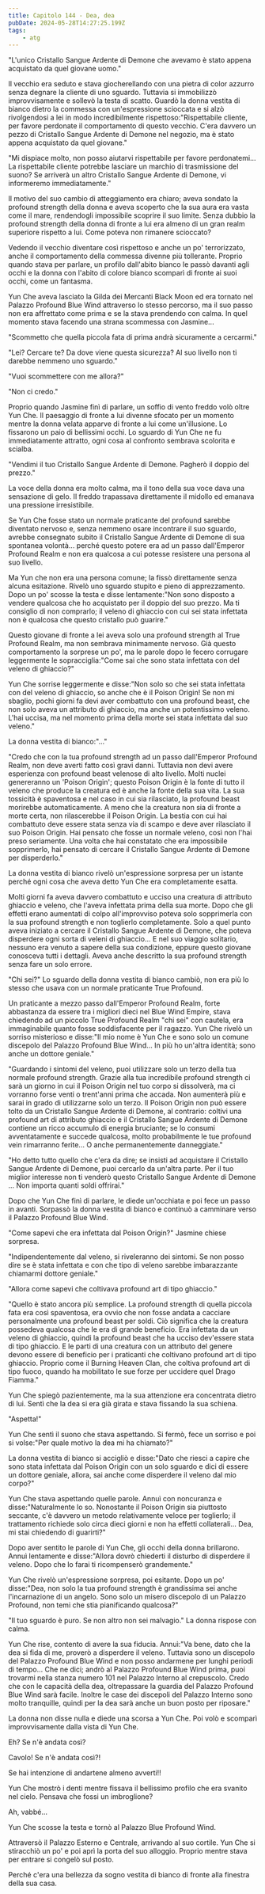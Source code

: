 ```yaml
---
title: Capitolo 144 - Dea, dea
pubDate: 2024-05-28T14:27:25.199Z
tags:
    - atg
---
```





"L'unico Cristallo Sangue Ardente di Demone che avevamo è stato appena acquistato da quel giovane uomo."


Il vecchio era seduto e stava giocherellando con una pietra di color azzurro senza degnare la cliente di uno sguardo.
Tuttavia si immobilizzò improvvisamente e sollevò la testa di scatto. Guardò la donna vestita di bianco dietro la commessa con un'espressione scioccata e si alzò rivolgendosi a lei in modo incredibilmente rispettoso:"Rispettabile cliente, per favore perdonate il comportamento di questo vecchio. C'era davvero un pezzo di Cristallo Sangue Ardente di Demone nel negozio, ma è stato appena acquistato da quel giovane."


"Mi dispiace molto, non posso aiutarvi rispettabile per favore perdonatemi... La rispettabile cliente potrebbe lasciare un marchio di trasmissione del suono? Se arriverà un altro Cristallo Sangue Ardente di Demone, vi informeremo immediatamente."


Il motivo del suo cambio di atteggiamento era chiaro; aveva sondato la profound strength della donna e aveva scoperto che la sua aura era vasta come il mare, rendendogli impossibile scoprire il suo limite. Senza dubbio la profound strength della donna di fronte a lui era almeno di un gran realm superiore rispetto a lui. Come poteva non rimanere scioccato?


Vedendo il vecchio diventare così rispettoso e anche un po' terrorizzato, anche il comportamento della commessa divenne più tollerante. Proprio quando stava per parlare, un profilo dall'abito bianco le passò davanti agli occhi e la donna con l'abito di colore bianco scomparì di fronte ai suoi occhi, come un fantasma.


Yun Che aveva lasciato la Gilda dei Mercanti Black Moon ed era tornato nel Palazzo Profound Blue Wind attraverso lo stesso percorso, ma il suo passo non era affrettato come prima e se la stava prendendo con calma. In quel momento stava facendo una strana scommessa con Jasmine...


"Scommetto che quella piccola fata di prima andrà sicuramente a cercarmi."


"Lei? Cercare te? Da dove viene questa sicurezza? Al suo livello non ti darebbe nemmeno uno sguardo."


"Vuoi scommettere con me allora?"


"Non ci credo."


Proprio quando Jasmine finì di parlare, un soffio di vento freddo volò oltre Yun Che. Il paesaggio di fronte a lui divenne sfocato per un momento mentre la donna velata apparve di fronte a lui come un'illusione. Lo fissarono un paio di bellissimi occhi. 
Lo sguardo di Yun Che ne fu immediatamente attratto, ogni cosa al confronto sembrava scolorita e scialba.


"Vendimi il tuo Cristallo Sangue Ardente di Demone. Pagherò il doppio del prezzo."


La voce della donna era molto calma, ma il tono della sua voce dava una sensazione di gelo. Il freddo trapassava direttamente il midollo ed emanava una pressione irresistibile.


Se Yun Che fosse stato un normale praticante del profound sarebbe diventato nervoso e, senza nemmeno osare incontrare il suo sguardo, avrebbe consegnato subito il Cristallo Sangue Ardente di Demone di sua spontanea volontà... perché questo potere era ad un passo dall'Emperor Profound Realm e non era qualcosa a cui potesse resistere una persona al suo livello.


Ma Yun che non era una persona comune; la fissò direttamente senza alcuna esitazione. Rivelò uno sguardo stupito e pieno di apprezzamento. Dopo un po' scosse la testa e disse lentamente:"Non sono disposto a vendere qualcosa che ho acquistato per il doppio del suo prezzo. Ma ti consiglio di non comprarlo; il veleno di ghiaccio con cui sei stata infettata non è qualcosa che questo cristallo può guarire."


Questo giovane di fronte a lei aveva solo una profound strength al True Profound Realm, ma non sembrava minimamente nervoso.
Già questo comportamento la sorprese un po', ma le parole dopo le fecero corrugare leggermente le sopracciglia:"Come sai che sono stata infettata con del veleno di ghiaccio?"


Yun Che sorrise leggermente e disse:"Non solo so che sei stata infettata con del veleno di ghiaccio, so anche che è il Poison Origin! Se non mi sbaglio, pochi giorni fa devi aver combattuto con una profound beast, che non solo aveva un attributo di ghiaccio, ma anche un potentissimo veleno. L'hai uccisa, ma nel momento prima della morte sei stata infettata dal suo veleno."


La donna vestita di bianco:"..."


"Credo che con la tua profound strength ad un passo dall'Emperor Profound Realm, non deve averti fatto così gravi danni. Tuttavia non devi avere esperienza con profound beast velenose di alto livello. Molti nuclei genereranno un 'Poison Origin'; questo Poison Origin è la fonte di tutto il veleno che produce la creatura ed è anche la fonte della sua vita.
La sua tossicità è spaventosa e nel caso in cui sia rilasciato, la profound beast morirebbe automaticamente. A meno che la creatura non sia di fronte a morte certa, non rilascerebbe il Poison Origin.
La bestia con cui hai combattuto deve essere stata senza via di scampo e deve aver rilasciato il suo Poison Origin.
Hai pensato che fosse un normale veleno, così non l'hai preso seriamente. Una volta che hai constatato che era impossibile sopprimerlo, hai pensato di cercare il Cristallo Sangue Ardente di Demone per disperderlo."


La donna vestita di bianco rivelò un'espressione sorpresa per un istante perché ogni cosa che aveva detto Yun Che era completamente esatta.


Molti giorni fa aveva davvero combattuto e ucciso una creatura di attributo ghiaccio e veleno, che l'aveva infettata prima della sua morte. Dopo che gli effetti erano aumentati di colpo all'improvviso poteva solo sopprimerla con la sua profound strength e non toglierlo completamente.
Solo a quel punto aveva iniziato a cercare il Cristallo Sangue Ardente di Demone, che poteva disperdere ogni sorta di veleni di ghiaccio... E nel suo viaggio solitario, nessuno era venuto a sapere della sua condizione, eppure questo giovane conosceva tutti i dettagli. Aveva anche descritto la sua profound strength senza fare un solo errore.


"Chi sei?" Lo sguardo della donna vestita di bianco cambiò, non era più lo stesso che usava con un normale praticante True Profound.


Un praticante a mezzo passo dall'Emperor Profound Realm, forte abbastanza da essere tra i migliori dieci nel Blue Wind Empire, stava chiedendo ad un piccolo True Profound Realm "chi sei" con cautela, era immaginabile quanto fosse soddisfacente per il ragazzo. Yun Che rivelò un sorriso misterioso e disse:"Il mio nome è Yun Che e sono solo un comune discepolo del Palazzo Profound Blue Wind... In più ho un'altra identità; sono anche un dottore geniale."


"Guardando i sintomi del veleno, puoi utilizzare solo un terzo della tua normale profound strength. Grazie alla tua incredibile profound strength ci sarà un giorno in cui il Poison Origin nel tuo corpo si dissolverà, ma ci vorranno forse venti o trent'anni prima che accada. Non aumenterà più e sarai in grado di utilizzarne solo un terzo. Il Poison Origin non può essere tolto da un Cristallo Sangue Ardente di Demone, al contrario: coltivi una profound art di attributo ghiaccio e il Cristallo Sangue Ardente di Demone contiene un ricco accumulo di energia bruciante; se lo consumi avventatamente e succede qualcosa, molto probabilmente le tue profound vein rimarranno ferite... O anche permanentemente danneggiate."


"Ho detto tutto quello che c'era da dire; se insisti ad acquistare il Cristallo Sangue Ardente di Demone, puoi cercarlo da un'altra parte. Per il tuo miglior interesse non ti venderò questo Cristallo Sangue Ardente di Demone ... Non importa quanti soldi offrirai."


Dopo che Yun Che finì di parlare, le diede un'occhiata e poi fece un passo in avanti. Sorpassò la donna vestita di bianco e continuò a camminare verso il Palazzo Profound Blue Wind.


"Come sapevi che era infettata dal Poison Origin?" Jasmine chiese sorpresa.


"Indipendentemente dal veleno, si riveleranno dei sintomi. Se non posso dire se è stata infettata e con che tipo di veleno sarebbe imbarazzante chiamarmi dottore geniale."


"Allora come sapevi che coltivava profound art di tipo ghiaccio."


"Quello è stato ancora più semplice. La profound strength di quella piccola fata era così spaventosa, era ovvio che non fosse andata a cacciare personalmente una profound beast per soldi. Ciò significa che la creatura possedeva qualcosa che le era di grande beneficio. Era infettata da un veleno di ghiaccio, quindi la profound beast che ha ucciso dev'essere stata di tipo ghiaccio. 
E le parti di una creatura con un attributo del genere devono essere di beneficio per i praticanti che coltivano profound art di tipo ghiaccio. Proprio come il Burning Heaven Clan, che coltiva profound art di tipo fuoco, quando ha mobilitato le sue forze per uccidere quel Drago Fiamma."


Yun Che spiegò pazientemente, ma la sua attenzione era concentrata dietro di lui.
Sentì che la dea si era già girata e stava fissando la sua schiena.


"Aspetta!"


Yun Che sentì il suono che stava aspettando. Si fermò, fece un sorriso e poi si volse:"Per quale motivo la dea mi ha chiamato?"


La donna vestita di bianco si accigliò e disse:"Dato che riesci a capire che sono stata infettata dal Poison Origin con un solo sguardo e dici di essere un dottore geniale, allora, sai anche come disperdere il veleno dal mio corpo?"


Yun Che stava aspettando quelle parole. Annuì con noncuranza e disse:"Naturalmente lo so. Nonostante il Poison Origin sia piuttosto seccante, c'è davvero un metodo relativamente veloce per toglierlo; il trattamento richiede solo circa dieci giorni e non ha effetti collaterali... Dea, mi stai chiedendo di guarirti?"


Dopo aver sentito le parole di Yun Che, gli occhi della donna brillarono. Annuì lentamente e disse:"Allora dovrò chiederti il disturbo di disperdere il veleno. Dopo che lo farai ti ricompenserò grandemente."


Yun Che rivelò un'espressione sorpresa, poi esitante. Dopo un po' disse:"Dea, non solo la tua profound strength è grandissima sei anche l'incarnazione di un angelo. Sono solo un misero discepolo di un Palazzo Profound, non temi che stia pianificando qualcosa?"


"Il tuo sguardo è puro. Se non altro non sei malvagio." La donna rispose con calma.


Yun Che rise, contento di avere la sua fiducia. Annuì:"Va bene, dato che la dea si fida di me, proverò a disperdere il veleno. Tuttavia sono un discepolo del Palazzo Profound Blue Wind e non posso andarmene per lunghi periodi di tempo... Che ne dici; andrò al Palazzo Profound Blue Wind prima, puoi trovarmi nella stanza numero 101 nel Palazzo Interno al crepuscolo.
Credo che con le capacità della dea, oltrepassare la guardia del Palazzo Profound Blue Wind sarà facile. Inoltre le case dei discepoli del Palazzo Interno sono molto tranquille, quindi per la dea sarà anche un buon posto per riposare."


La donna non disse nulla e diede una scorsa a Yun Che. Poi volò e scomparì improvvisamente dalla vista di Yun Che.


Eh? Se n'è andata così?


Cavolo! Se n'è andata così?!


Se hai intenzione di andartene almeno avverti!!


Yun Che mostrò i denti mentre fissava il bellissimo profilo che era svanito nel cielo. Pensava che fossi un imbroglione?


Ah, vabbé...


Yun Che scosse la testa e tornò al Palazzo Blue Profound Wind.


Attraversò il Palazzo Esterno e Centrale, arrivando al suo cortile. Yun Che si stiracchiò un po' e poi aprì la porta del suo alloggio. Proprio mentre stava per entrare si congelò sul posto.


Perché c'era una bellezza da sogno vestita di bianco di fronte alla finestra della sua casa.





